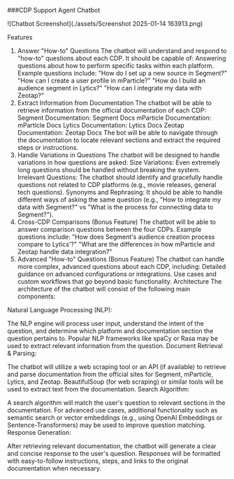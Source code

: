 ###CDP Support Agent Chatbot

![Chatbot Screenshot](./assets/Screenshot 2025-01-14 163913.png)



Features
1. Answer "How-to" Questions
The chatbot will understand and respond to "how-to" questions about each CDP. It should be capable of:
Answering questions about how to perform specific tasks within each platform.
Example questions include:
"How do I set up a new source in Segment?"
"How can I create a user profile in mParticle?"
"How do I build an audience segment in Lytics?"
"How can I integrate my data with Zeotap?"
2. Extract Information from Documentation
The chatbot will be able to retrieve information from the official documentation of each CDP:
Segment Documentation: Segment Docs
mParticle Documentation: mParticle Docs
Lytics Documentation: Lytics Docs
Zeotap Documentation: Zeotap Docs
The bot will be able to navigate through the documentation to locate relevant sections and extract the required steps or instructions.
3. Handle Variations in Questions
The chatbot will be designed to handle variations in how questions are asked:
Size Variations: Even extremely long questions should be handled without breaking the system.
Irrelevant Questions: The chatbot should identify and gracefully handle questions not related to CDP platforms (e.g., movie releases, general tech questions).
Synonyms and Rephrasing: It should be able to handle different ways of asking the same question (e.g., "How to integrate my data with Segment?" vs "What is the process for connecting data to Segment?").
4. Cross-CDP Comparisons (Bonus Feature)
The chatbot will be able to answer comparison questions between the four CDPs. Example questions include:
"How does Segment's audience creation process compare to Lytics'?"
"What are the differences in how mParticle and Zeotap handle data integration?"
5. Advanced "How-to" Questions (Bonus Feature)
The chatbot can handle more complex, advanced questions about each CDP, including:
Detailed guidance on advanced configurations or integrations.
Use cases and custom workflows that go beyond basic functionality.
Architecture
The architecture of the chatbot will consist of the following main components:

Natural Language Processing (NLP):

The NLP engine will process user input, understand the intent of the question, and determine which platform and documentation section the question pertains to.
Popular NLP frameworks like spaCy or Rasa may be used to extract relevant information from the question.
Document Retrieval & Parsing:

The chatbot will utilize a web scraping tool or an API (if available) to retrieve and parse documentation from the official sites for Segment, mParticle, Lytics, and Zeotap.
BeautifulSoup (for web scraping) or similar tools will be used to extract text from the documentation.
Search Algorithm:

A search algorithm will match the user's question to relevant sections in the documentation.
For advanced use cases, additional functionality such as semantic search or vector embeddings (e.g., using OpenAI Embeddings or Sentence-Transformers) may be used to improve question matching.
Response Generation:

After retrieving relevant documentation, the chatbot will generate a clear and concise response to the user's question.
Responses will be formatted with easy-to-follow instructions, steps, and links to the original documentation when necessary.
